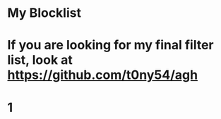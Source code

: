 # My Blocklist
# If you are looking for my final filter list, look at https://github.com/t0ny54/agh
# 1
